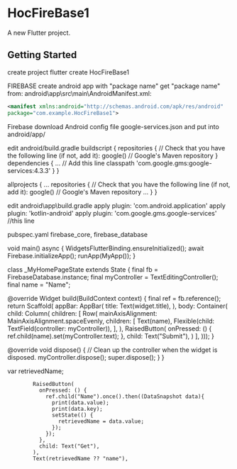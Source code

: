 # HocFireBase1

A new Flutter project.

## Getting Started

create project
flutter create HocFireBase1

FIREBASE create android app with "package name"
get "package name" from:
android\app\src\main\AndroidManifest.xml:
```xml
<manifest xmlns:android="http://schemas.android.com/apk/res/android"
package="com.example.HocFireBase1">
```


Firebase download Android config file google-services.json and put into
android/app/


edit
android/build.gradle
buildscript {
  repositories {
    // Check that you have the following line (if not, add it):
    google()  // Google's Maven repository
  }
  dependencies {
    ...
    // Add this line
    classpath 'com.google.gms:google-services:4.3.3'
  }
}

allprojects {
  ...
  repositories {
    // Check that you have the following line (if not, add it):
    google()  // Google's Maven repository
    ...
  }
}





edit
android\app\build.gradle
apply plugin: 'com.android.application'
apply plugin: 'kotlin-android'
apply plugin: 'com.google.gms.google-services' //this line



pubspec.yaml
  firebase_core, firebase_database
  
  
  
void main() async {
  WidgetsFlutterBinding.ensureInitialized();
  await Firebase.initializeApp();
  runApp(MyApp());
}





class _MyHomePageState extends State<MyHomePage> {
  final fb = FirebaseDatabase.instance;
  final myController = TextEditingController();
  final name = "Name";

  @override
  Widget build(BuildContext context) {
    final ref = fb.reference();
    return Scaffold(
        appBar: AppBar(
          title: Text(widget.title),
        ),
        body: Container(
            child: Column(
          children: <Widget>[
            Row(
              mainAxisAlignment: MainAxisAlignment.spaceEvenly,
              children: <Widget>[
                Text(name),
                Flexible(child: TextField(controller: myController)),
              ],
            ),
            RaisedButton(
              onPressed: () {
                ref.child(name).set(myController.text);
              },
              child: Text("Submit"),
            )
          ],
        )));
  }

  @override
  void dispose() {
    // Clean up the controller when the widget is disposed.
    myController.dispose();
    super.dispose();
  }
}





var retrievedName;          

            RaisedButton(
              onPressed: () {
                ref.child("Name").once().then((DataSnapshot data){
                  print(data.value);
                  print(data.key);
                  setState(() {
                    retrievedName = data.value;
                  });
                });
              },
              child: Text("Get"),
            ),
            Text(retrievedName ?? "name"),











